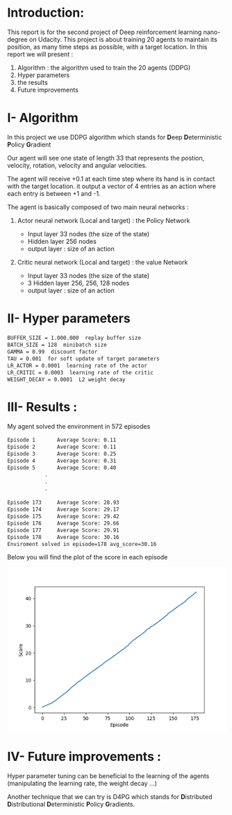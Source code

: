 # Introduction:
This report is for the second project of Deep reinforcement learning nano-degree on Udacity.
This project is about training 20 agents to maintain its position, as many time steps as possible,
with a target location.
In this  report we will present :

1. Algorithm : the algorithm used to train the 20 agents (DDPG)
2. Hyper parameters 
3. the results 
4. Future improvements

# I- Algorithm 

In this project we use DDPG algorithm which stands for **D**eep **D**eterministic **P**olicy **G**radient

Our agent will see one state of length 33 that represents the postion, velocity, rotation, velocity and angular velocities.

The agent will receive +0.1 at each time step where its hand is in contact with the target location. it output a vector of 4 entries as an action where each entry is between +1 and -1.

The agent is basically composed of two main neural networks :
 
 1. Actor neural network (Local and target) : the Policy Network
    
    - Input layer 33 nodes (the size of the state)
    - Hidden layer 256 nodes
    - output layer : size of an action

 2. Critic neural network (Local and target) : the value Network
    
    - Input layer 33 nodes (the size of the state)
    - 3 Hidden layer 256, 256, 128 nodes
    - output layer : size of an action

# II- Hyper parameters 

    BUFFER_SIZE = 1.000.000  replay buffer size
    BATCH_SIZE = 128  minibatch size
    GAMMA = 0.99  discount factor
    TAU = 0.001  for soft update of target parameters
    LR_ACTOR = 0.0001  learning rate of the actor
    LR_CRITIC = 0.0003  learning rate of the critic
    WEIGHT_DECAY = 0.0001  L2 weight decay

# III- Results :
My agent solved the environment in 572 episodes 

    Episode 1       Average Score: 0.11
    Episode 2       Average Score: 0.11
    Episode 3       Average Score: 0.25
    Episode 4       Average Score: 0.31
    Episode 5       Average Score: 0.40
                .
                .
                .
    
    Episode 173     Average Score: 28.93
    Episode 174     Average Score: 29.17
    Episode 175     Average Score: 29.42
    Episode 176     Average Score: 29.66
    Episode 177     Average Score: 29.91
    Episode 178     Average Score: 30.16
    Enviroment solved in episode=178 avg_score=30.16

Below you will find the plot of the score in each episode 

 ![score per episode ](score_per_episode.png "score per episode")

# IV- Future improvements :

Hyper parameter tuning can be beneficial to the learning of the agents (manipulating the learning rate, the weight decay ...)

Another technique that we can try is D4PG which stands for **D**istributed **D**istributional **D**eterministic **P**olicy **G**radients.
